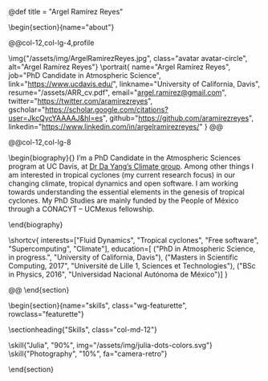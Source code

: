@def title = "Argel Ramírez Reyes"

<!-- -----------------
     BIOGRAPHY SECTION
     ----------------- -->

\begin{section}{name="about"}

<!-- LEFT COLUMN -->
@@col-12,col-lg-4,profile

\img{"/assets/img/ArgelRamirezReyes.jpg", class="avatar avatar-circle", alt="Argel Ramírez Reyes"}
\portrait{
  name="Argel Ramírez Reyes",
  job="PhD Candidate in Atmospheric Science",
  link="https://www.ucdavis.edu/",
  linkname="University of California, Davis",
  resume="/assets/ARR_cv.pdf",
  email="argel.ramirez@gmail.com",
  twitter="https://twitter.com/aramirezreyes",
  gscholar="https://scholar.google.com/citations?user=JkcQycYAAAAJ&hl=es",
  github="https://github.com/aramirezreyes",
  linkedin="https://www.linkedin.com/in/argelramirezreyes/"
}
@@ <!-- end of column -->

<!-- RIGHT COLUMN -->
@@col-12,col-lg-8

\begin{biography}{}
 I’m a PhD Candidate in the Atmospheric Sciences program at UC Davis, at [Dr Da Yang’s Climate group](https://www.yang-climate-group.org/). Among other things I am interested in tropical cyclones (my current research focus) in our changing climate, tropical dynamics and open software. I am working towards understanding the essential elements in the genesis of tropical cyclones. My PhD Studies are mainly funded by the People of México through a CONACYT – UCMexus fellowship.
 
\end{biography}

\shortcv{
  interests=["Fluid Dynamics", "Tropical cyclones", "Free software", "Supercomputing", "Climate"],
  education=[
    ("PhD in Atmospheric Science, in progress.", "University of California, Davis"),
    ("Masters in Scientific Computing, 2017", "Université de Lille 1, Sciences et Technologies"),
    ("BSc in Physics, 2016", "Universidad Nacional Autónoma de México")]
}

@@ <!-- end of column -->
\end{section}

<!-- --------------
     SKILLS SECTION
     -------------- -->

\begin{section}{name="skills", class="wg-featurette", rowclass="featurette"}

\sectionheading{"Skills", class="col-md-12"}

\skill{"Julia", "90%", img="/assets/img/julia-dots-colors.svg"}
\skill{"Photography", "10%", fa="camera-retro"}

\end{section}
 
 
 <!-- ------------------
     EXPERIENCE SECTION
     ------------------ -->

<!-- \begin{section}{name="news"} -->

<!-- \sectionheading{"News", class="col-12 col-lg-4"} -->

<!-- @@col-12,col-lg-8 -->

<!-- \experience{ -->
<!--   title="CEO", -->
<!--   company="GenCoin", -->
<!--   descr=""" -->
<!--     Responsibilities include: -->
<!--     * Analysing -->
<!--     * Modelling -->
<!--     * Deploying -->
<!--     """, -->
<!--   from="Jan 2017", -->
<!--   to="Present", -->
<!--   location="California", -->
<!--   active=true -->
<!--   } -->
<!-- \experience{ -->
<!--   title="Professor", -->
<!--   company="University X", -->
<!--   from="Jan 2016", -->
<!--   to="Dec 2016", -->
<!--   last=true, -->
<!--   location="California", -->
<!--   descr="Taught electronic engineering and researched semiconductor physics." -->
<!--   } -->

<!-- @@ -->

<!-- \end{section} -->

<!-- ------------------
     EXPERIENCE SECTION
     ------------------ -->

<!-- \begin{section}{name="experience"} -->

<!-- \sectionheading{"Experience", class="col-12 col-lg-4"} -->

<!-- @@col-12,col-lg-8 -->

<!-- \experience{ -->
<!--   title="CEO", -->
<!--   company="GenCoin", -->
<!--   descr=""" -->
<!--     Responsibilities include: -->
<!--     * Analysing -->
<!--     * Modelling -->
<!--     * Deploying -->
<!--     """, -->
<!--   from="Jan 2017", -->
<!--   to="Present", -->
<!--   location="California", -->
<!--   active=true -->
<!--   } -->
<!-- \experience{ -->
<!--   title="Professor", -->
<!--   company="University X", -->
<!--   from="Jan 2016", -->
<!--   to="Dec 2016", -->
<!--   last=true, -->
<!--   location="California", -->
<!--   descr="Taught electronic engineering and researched semiconductor physics." -->
<!--   } -->

<!-- @@ -->

<!-- \end{section} -->

<!-- -----------------------
     ACCOMPLISHMENTS SECTION
     ----------------------- -->


<!-- \begin{section}{name="accomplishments"} -->

<!-- \sectionheading{"Accomplish­ments", class="col-12 col-lg-4"} -->

<!-- @@col-12,col-lg-8 -->

<!-- \certificate{ -->
<!--   title="Neural Networks and Deep Learning", -->
<!--   meta="Coursera", -->
<!--   metalink="https://www.coursera.org", -->
<!--   date="Oct 2018", -->
<!--   certlink="https://www.coursera.org" -->
<!--   } -->
<!-- \certificate{ -->
<!--   title="Blockchain Fundamentals", -->
<!--   descr="Formulated informed **blockchain** models, hypotheses, and use cases.", -->
<!--   meta="Coursera", -->
<!--   metalink="https://www.edx.org", -->
<!--   date="Mar 2018", -->
<!--   certlink="https://www.edx.org" -->
<!--   } -->
<!-- \certificate{ -->
<!--   title="Object-Oriented Programming in R: S3 and R6 Course", -->
<!--   meta="DataCamp", -->
<!--   metalink="https://www.datacamp.com", -->
<!--   date="Jul 2017 – Dec 2017", -->
<!--   certlink="https://www.datacamp.com" -->
<!-- } -->

<!-- @@ -->

<!-- \end{section} -->

<!-- --------------------
     RECENT POSTS SECTION
     -------------------- -->

<!-- \begin{section}{name="posts", class="wg-pages"} -->

<!-- \sectionheading{"Recent Posts", class="col-12 col-lg-4"} -->

<!-- @@col-12,col-lg-8 -->

<!-- {{recentposts 3}} -->

<!-- @@ -->

<!-- \end{section} -->

<!-- -----------------
     PORTFOLIO SECTION XXX
     ----------------- -->

<!-- -------------
     TALKS SECTION XXX
     ------------- -->

<!-- --------------------
     FEATURED PUB SECTION XXX
     -------------------- -->

<!-- ---------------------------
     RECENT PUBLICATIONS SECTION XXX
     --------------------------- -->

